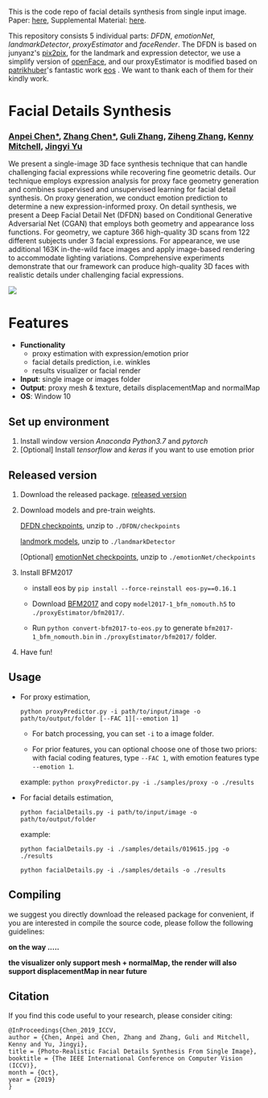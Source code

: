 This is the code repo of facial details synthesis from single input image. Paper: [here](https://arxiv.org/abs/1903.10873), Supplemental Material: [here](https://github.com/apchenstu/Facial_Details_Synthesis/blob/master/src/imgs/Supplemental_Material.pdf).

This repository consists 5 individual parts: *DFDN*, *emotionNet*, *landmarkDetector*, *proxyEstimator* and *faceRender*.  The DFDN is based on junyanz's [pix2pix](https://github.com/junyanz/pytorch-CycleGAN-and-pix2pix), for the landmark and expression detector, we use a simplify version of [openFace](https://github.com/TadasBaltrusaitis/OpenFace), and our proxyEstimator is modified based on [patrikhuber](https://github.com/patrikhuber)'s fantastic work [eos](https://github.com/patrikhuber/eos) .  We want to thank each of them for their kindly work.



# Facial Details Synthesis
### [Anpei Chen*](https://arxiv.org/search/cs?searchtype=author&query=Chen%2C+A), [Zhang Chen*](https://arxiv.org/search/cs?searchtype=author&query=Chen%2C+Z), [Guli Zhang](https://arxiv.org/search/cs?searchtype=author&query=Zhang%2C+G), [Ziheng Zhang](https://arxiv.org/search/cs?searchtype=author&query=Zhang%2C+Z), [Kenny Mitchell](https://arxiv.org/search/cs?searchtype=author&query=Mitchell%2C+K), [Jingyi Yu](https://arxiv.org/search/cs?searchtype=author&query=Yu%2C+J)

We present a single-image 3D face synthesis technique that can handle challenging facial expressions while recovering fine geometric details. Our technique employs expression analysis for proxy face geometry generation and combines supervised and unsupervised learning for facial detail synthesis. On proxy generation, we conduct emotion prediction to determine a new expression-informed proxy. On detail synthesis, we present a Deep Facial Detail Net (DFDN) based on Conditional Generative Adversarial Net (CGAN) that employs both geometry and appearance loss functions. For geometry, we capture 366 high-quality 3D scans from 122 different subjects under 3 facial expressions. For appearance, we use additional 163K in-the-wild face images and apply image-based rendering to accommodate lighting variations. Comprehensive experiments demonstrate that our framework can produce high-quality 3D faces with realistic details under challenging facial expressions. 

![](https://github.com/apchenstu/Facial_Details_Synthesis/blob/master/src/imgs/teaser.png)


# Features
 - **Functionality**
	 * proxy estimation with expression/emotion prior
	 * facial details prediction, i.e. winkles
	 * results visualizer or facial render
- **Input**: single image or images folder
- **Output**: proxy mesh & texture, details displacementMap and normalMap
- **OS**: Window 10

## Set up environment


 1. Install window version *Anaconda Python3.7* and *pytorch*
 2. [Optional] Install *tensorflow* and *keras* if you want to use emotion prior


## Released version
 

 1. Download the released package. [released version](https://1drv.ms/u/s!AjyDwSVHuwr8omaBIMsNku1KDPqq?e=C11URL)
 2. Download models and pre-train weights. 
 
     [DFDN checkpoints](https://1drv.ms/u/s!AjyDwSVHuwr8omMGWNP0PA-X0ASx?e=E1vWrY), unzip to `./DFDN/checkpoints`
     
     [landmork models](https://1drv.ms/u/s!AjyDwSVHuwr8omVnsY5ophd4yxIr?e=XbVjUr), unzip to `./landmarkDetector`
     
     [Optional] [emotionNet checkpoints](https://1drv.ms/u/s!AjyDwSVHuwr8omF7lTcbT6GcxcpN?e=P4kH7N), unzip to `./emotionNet/checkpoints`
     
 3. Install BFM2017
 
    - install eos by `pip install --force-reinstall eos-py==0.16.1`
    - Download [BFM2017](https://faces.dmi.unibas.ch/bfm/bfm2017.html) and copy `model2017-1_bfm_nomouth.h5` to `./proxyEstimator/bfm2017/`.

    - Run `python convert-bfm2017-to-eos.py` to generate `bfm2017-1_bfm_nomouth.bin` in `./proxyEstimator/bfm2017/` folder.

 5. Have fun!

## Usage

* For proxy estimation, 

  ```
  python proxyPredictor.py -i path/to/input/image -o path/to/output/folder [--FAC 1][--emotion 1]
  ```
  
  - For batch processing, you can set `-i` to a image folder.

  - For prior features, you can optional choose one of those two priors: 
      with facial coding features, type `--FAC 1`, 
      with emotion features type `--emotion 1`.

  example: `python proxyPredictor.py -i ./samples/proxy -o ./results`

- For facial details estimation,

  ```
  python facialDetails.py -i path/to/input/image -o path/to/output/folder
  ```
  
  example: 
  
  `python facialDetails.py -i ./samples/details/019615.jpg -o ./results`
  
  `python facialDetails.py -i ./samples/details -o ./results`


    
## Compiling
we suggest you directly download the released package for convenient, if you are interested in compile the source code, please follow the following guidelines:

**on the way .....**

**the visualizer only support mesh + normalMap, the render will also support displacementMap in near future** 


## Citation

If you find this code useful to your research, please consider citing:
```
@InProceedings{Chen_2019_ICCV,  
author = {Chen, Anpei and Chen, Zhang and Zhang, Guli and Mitchell, Kenny and Yu, Jingyi},  
title = {Photo-Realistic Facial Details Synthesis From Single Image},  
booktitle = {The IEEE International Conference on Computer Vision (ICCV)},  
month = {Oct},  
year = {2019}  
}
```
